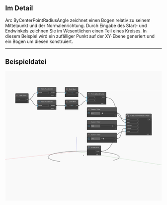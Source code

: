 ## Im Detail
Arc ByCenterPointRadiusAngle zeichnet einen Bogen relativ zu seinem Mittelpunkt und der Normalenrichtung. Durch Eingabe des Start- und Endwinkels zeichnen Sie im Wesentlichen einen Teil eines Kreises. In diesem Beispiel wird ein zufälliger Punkt auf der XY-Ebene generiert und ein Bogen um diesen konstruiert.
___
## Beispieldatei

![ByCenterPointRadiusAngle](./Autodesk.DesignScript.Geometry.Arc.ByCenterPointRadiusAngle_img.jpg)

